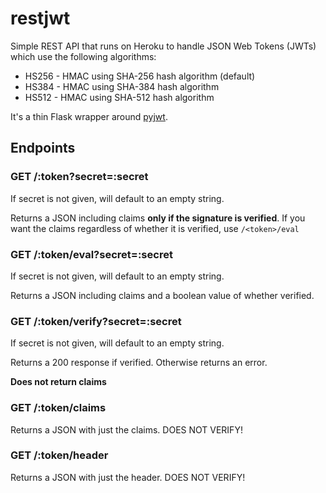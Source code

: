 # restjwt

Simple REST API that runs on Heroku to handle JSON Web Tokens (JWTs) which
use the following algorithms:

+ HS256 - HMAC using SHA-256 hash algorithm (default)
+ HS384 - HMAC using SHA-384 hash algorithm
+ HS512 - HMAC using SHA-512 hash algorithm

It's a thin Flask wrapper around [pyjwt](https://github.com/progrium/pyjwt).

## Endpoints

### GET /:token?secret=:secret

If secret is not given, will default to an empty string.

Returns a JSON including claims **only if the signature is verified**. If you
want the claims regardless of whether it is verified, use `/<token>/eval`

### GET /:token/eval?secret=:secret

If secret is not given, will default to an empty string.

Returns a JSON including claims and a boolean value of whether verified.

### GET /:token/verify?secret=:secret

If secret is not given, will default to an empty string.

Returns a 200 response if verified. Otherwise returns an error.

**Does not return claims**

### GET /:token/claims

Returns a JSON with just the claims. DOES NOT VERIFY!

### GET /:token/header

Returns a JSON with just the header. DOES NOT VERIFY!
